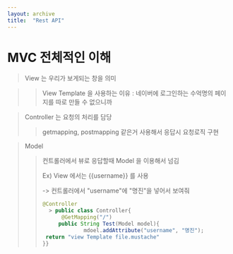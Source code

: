 ```yaml
---
layout: archive
title:  "Rest API"
---
```



# MVC 전체적인 이해

> View 는 우리가 보게되는 창을 의미 

> > View Template 을 사용하는 이유 : 네이버에 로그인하는 수억명의 페이지를 따로 만들 수 없으니까

> Controller 는 요청의 처리를 담당
>
> > getmapping, postmapping 같은거 사용해서 응답시 요청로직 구현

>
>
>Model 
>
>> 컨트롤러에서 뷰로 응답할때 Model 을 이용해서 넘김
>>
>> Ex) View 에서는 {{username}} 를 사용 
>>
>> -> 컨트롤러에서 "username"에 "명진"을 넣어서 보여줘 
>>
>> ```java
>> @Controller
>>   > public class Controller{
>>  	 @GetMapping("/")
>> 		public String Test(Model model){
>> 		 		mdoel.addAttribute("username", "명진");
>> 	return "view Template file.mustache"
>> }}
>> ```
>



